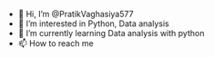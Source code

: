 - 👋 Hi, I’m @PratikVaghasiya577
- 👀 I’m interested in Python, Data analysis
- 🌱 I’m currently learning Data analysis with python 
- 📫 How to reach me 

<!---
PratikVaghasiya577/PratikVaghasiya577 is a ✨ special ✨ repository because its `README.md` (this file) appears on your GitHub profile.
You can click the Preview link to take a look at your changes.
--->
